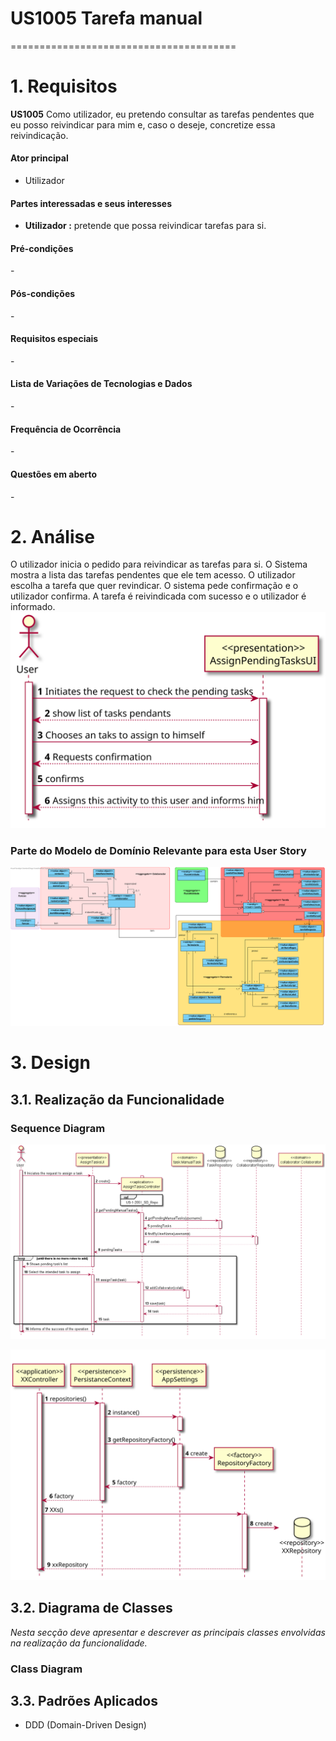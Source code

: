 # US1005 Tarefa manual
=======================================


# 1. Requisitos


**US1005** Como utilizador, eu pretendo consultar as tarefas pendentes que eu posso reivindicar para mim e, caso o deseje, concretize essa reivindicação.

#### Ator principal

* Utilizador

#### Partes interessadas e seus interesses

* **Utilizador :** pretende que possa reivindicar tarefas para si.



#### Pré-condições

\-

#### Pós-condições

\-
#### Requisitos especiais

\-

#### Lista de Variações de Tecnologias e Dados

\-

#### Frequência de Ocorrência

\-

#### Questões em aberto
\-
# 2. Análise

 O utilizador inicia o pedido para reivindicar as tarefas para si.
 O Sistema mostra a lista das tarefas pendentes que ele tem acesso.
 O utilizador escolha a tarefa que quer revindicar.
O sistema pede confirmação e o utilizador confirma.
A tarefa é reivindicada com sucesso e o utilizador é informado.
![US_2_1005_SSD_](US_2_1005_SSD_.svg)
### Parte do Modelo de Domínio Relevante para esta User Story

![US-2-1005_MD](US-2-1005_MD.svg)

# 3. Design
## 3.1. Realização da Funcionalidade

###	Sequence Diagram

![US_2_1005_SD_](US_2_1005_SD_.png)



![US-2-1005_SD_Repo](US-2-1005_SD_Repo.svg)

## 3.2. Diagrama de Classes

*Nesta secção deve apresentar e descrever as principais classes envolvidas na realização da funcionalidade.*

###	Class Diagram


## 3.3. Padrões Aplicados


* DDD (Domain-Driven Design)

